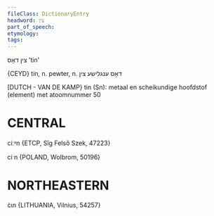 ```yaml
---
fileClass: DictionaryEntry
headword: צין
part_of_speech: 
etymology: 
tags: 
---
```

צין
דאָס
'tin'

{CEYD}
tin, n.
pewter, n.	דאָס ענגלישע צין

[DUTCH - VAN DE KAMP}
tin (Sn): metaal en scheikundige hoofdstof (element) met atoomnummer 50

CENTRAL
========

ciːᵊn {ETCP, Sîg Felső Szek, 47223}

ciˑn {POLAND, Wolbrom, 50196}

NORTHEASTERN
==============

c̀ɩn {LITHUANIA, Vilnius, 54257}
